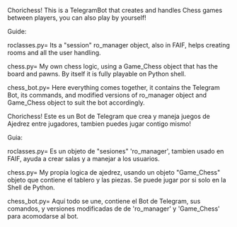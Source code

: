 Chorichess!
This is a TelegramBot that creates and handles Chess games between players,
you can also play by yourself!

Guide:

roclasses.py= Its a "session" ro_manager object, also in FAIF, helps creating rooms and
all the user handling.

chess.py= My own chess logic, using a Game_Chess object that has the board and pawns.
By itself it is fully playable on Python shell.

chess_bot.py= Here everything comes together, it contains the Telegram Bot, its commands,
and modified versions of ro_manager object and Game_Chess object to suit the bot accordingly. 



Chorichess!
Este es un Bot de Telegram que crea y maneja juegos de Ajedrez entre jugadores,
tambien puedes jugar contigo mismo!

Guia:

roclasses.py= Es un objeto de "sesiones" 'ro_manager', tambien usado en FAIF, ayuda a crear salas
y a manejar a los usuarios.

chess.py= My propia logica de ajedrez, usando un objeto "Game_Chess" objeto que contiene el tablero
y las piezas. Se puede jugar por si solo en la Shell de Python.

chess_bot.py= Aquí todo se une, contiene el Bot de Telegram, sus comandos, y versiones modificadas de
de 'ro_manager' y 'Game_Chess' para acomodarse al bot.
